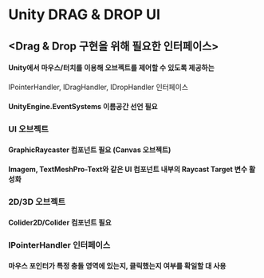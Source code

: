 # Unity DRAG & DROP UI
## <Drag & Drop 구현을 위해 필요한 인터페이스>
#### Unity에서 마우스/터치를 이용해 오브젝트를 제어할 수 있도록 제공하는
IPointerHandler, IDragHandler, IDropHandler 인터페이스
#### UnityEngine.EventSystems 이름공간 선언 필요
### UI 오브젝트
#### GraphicRaycaster 컴포넌트 필요 (Canvas 오브젝트)
#### Imagem, TextMeshPro-Text와 같은 UI 컴포넌트 내부의 Raycast Target 변수 활성화
### 2D/3D 오브젝트
#### Colider2D/Colider 컴포넌트 필요
### IPointerHandler 인터페이스
#### 마우스 포인터가 특정 충돌 영역에 있는지, 클릭했는지 여부를 확일할 대 사용

